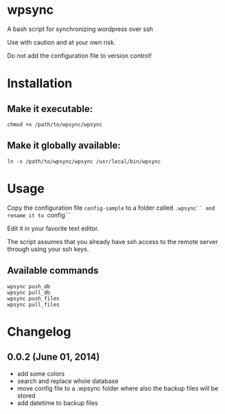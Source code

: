 wpsync
======

A bash script for synchronizing wordpress over ssh

Use with caution and at your own risk.

Do not add the configuration file to version control!



# Installation

## Make it executable:

    chmod +x /path/to/wpsync/wpsync

## Make it globally available:
  
    ln -s /path/to/wpsync/wpsync /usr/local/bin/wpsync

# Usage
    
Copy the configuration file ```config-sample``` to a folder called ```.wpsync`` and rename it to ```config```

Edit it in your favorite text editor.

The script assumes that you already have ssh access to the remote server through using your ssh keys.

## Available commands

    wpsync push_db
    wpsync pull_db
    wpsync push_files
    wpsync pull_files
    

# Changelog

## 0.0.2 (June 01, 2014)

* add some colors
* search and replace whole database
* move config file to a .wpsync folder where also the backup files will be stored
* add datetime to backup files
